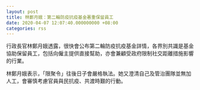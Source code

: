 ```yaml
---
layout: post
title: 林鄭月娥：第二輪防疫抗疫基金著重保留員工
date: 2020-04-07 12:07:40.000000000 +08:00
categories: rss
---
```


行政長官林鄭月娥透露，很快會公布第二輪防疫抗疫基金詳情，各界別共識是基金協助保留員工，包括向僱主提供直接幫助，亦會兼顧受政府限制社交距離措施影響的行業。

林鄭月娥表示，「限聚令」往後日子會嚴格執法。她又澄清自己及管治團隊並無加人工，會審慎考慮官員與民抗疫、共渡時艱的行動。
